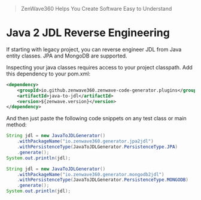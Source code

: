> ZenWave360 Helps You Create Software Easy to Understand

# Java 2 JDL Reverse Engineering

If starting with legacy project, you can reverse engineer JDL from Java entity classes. JPA and MongoDB are supported.

Inspecting your java classes requires access to your project classpath. Add this dependency to your pom.xml:

```xml
<dependency>
    <groupId>io.github.zenwave360.zenwave-code-generator.plugins</groupId>
    <artifactId>java-to-jdl</artifactId>
    <version>${zenwave.version}</version>
</dependency>
```

And then just paste the following code snippets on any test class or main method:


```java
String jdl = new JavaToJDLGenerator()
    .withPackageName("io.zenwave360.generator.jpa2jdl")
    .withPersistenceType(JavaToJDLGenerator.PersistenceType.JPA)
    .generate();
System.out.println(jdl);
```

```java
String jdl = new JavaToJDLGenerator()
    .withPackageName("io.zenwave360.generator.mongodb2jdl")
    .withPersistenceType(JavaToJDLGenerator.PersistenceType.MONGODB)
    .generate();
System.out.println(jdl);
```
